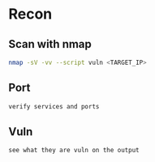 # Recon

## Scan with nmap

```bash
nmap -sV -vv --script vuln <TARGET_IP>
```

## Port

```bash
verify services and ports
```

## Vuln

```bash
see what they are vuln on the output
```
